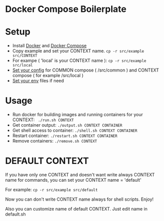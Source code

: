 # Docker Compose Boilerplate

# Setup

 - Install [Docker](https://docs.docker.com/engine/installation/) and [Docker Compose](https://docs.docker.com/compose/install/)
 - Copy example and set your CONTEXT name. ``` cp -r src/example src/CONTEXT ```
 - For exampe ( 'local' is your CONTEXT name ):    ``` cp -r src/example src/local ```
 - [Set your config](https://docs.docker.com/compose/compose-file/) for COMMON compose ( /src/common ) and CONTEXT compose ( for example /src/local ) 
 - [Set your env](https://docs.docker.com/compose/compose-file/#env-file) files if need
 
# Usage
 - Run docker for building images and running containers for your CONTEXT: ``` ./run.sh CONTEXT``` 
 - Get container output: ``` ./output.sh CONTEXT CONTAINER ```
 - Get shell access to container:  ``` ./shell.sh CONTEXT CONTAINER ```
 - Restart container:  ``` ./restart.sh CONTEXT CONTAINER ```
 - Remove containers: ```./remove.sh CONTEXT ```
 
# DEFAULT CONTEXT
If you have only one CONTEXT and doesn't want write always CONTEXT name for commands, you can set your CONTEXT name = 'default'

For example: ``` cp -r src/example src/default ```

Now you can don't write CONTEXT name always for shell scripts. Enjoy!

Also you can customize name of default CONTEXT. Just edit name in default.sh 